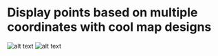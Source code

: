 # Display points based on multiple coordinates with cool map designs


![alt text](http://webkutil.cz/github/realDark.PNG) ![alt text](http://webkutil.cz/github/realLight.PNG)
